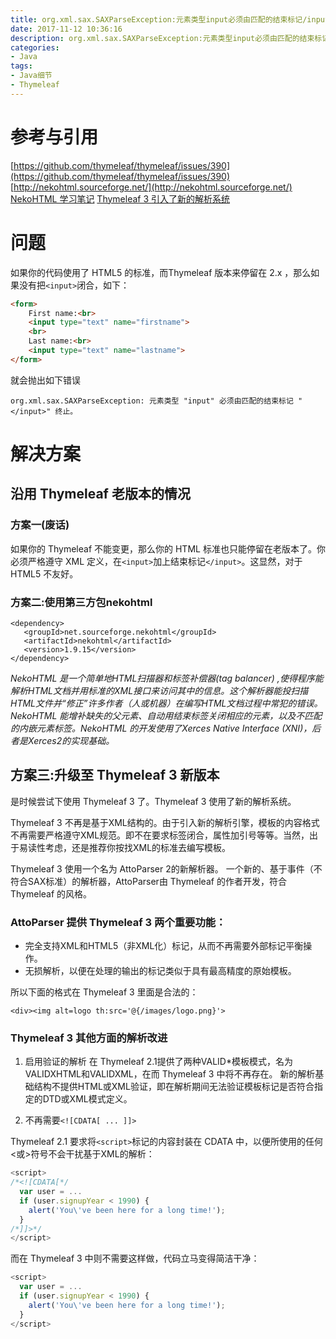 ```yaml
---
title: org.xml.sax.SAXParseException:元素类型input必须由匹配的结束标记/input终止
date: 2017-11-12 10:36:16
description: org.xml.sax.SAXParseException:元素类型input必须由匹配的结束标记/input终止
categories:
- Java
tags:
- Java细节
- Thymeleaf
---
```

#   参考与引用
[https://github.com/thymeleaf/thymeleaf/issues/390](https://github.com/thymeleaf/thymeleaf/issues/390)
[http://nekohtml.sourceforge.net/](http://nekohtml.sourceforge.net/)
[NekoHTML 学习笔记](https://blog.csdn.net/kydkong/article/details/77507798)
[Thymeleaf 3 引入了新的解析系统](https://waylau.com/thymeleaf-3-adopts-a-new-parsing-system/)


#   问题
如果你的代码使用了 HTML5 的标准，而Thymeleaf 版本来停留在 2.x ，那么如果没有把`<input>`闭合，如下：
```html
<form>
    First name:<br>
    <input type="text" name="firstname">
    <br>
    Last name:<br>
    <input type="text" name="lastname">
</form>
```
就会抛出如下错误

```
org.xml.sax.SAXParseException: 元素类型 "input" 必须由匹配的结束标记 "</input>" 终止。
```

#   解决方案
##  沿用 Thymeleaf 老版本的情况
### 方案一(废话)
如果你的 Thymeleaf 不能变更，那么你的 HTML 标准也只能停留在老版本了。你必须严格遵守 XML 定义，在`<input>`加上结束标记`</input>`。这显然，对于 HTML5 不友好。

### 方案二:使用第三方包nekohtml
```
<dependency>
   <groupId>net.sourceforge.nekohtml</groupId>
   <artifactId>nekohtml</artifactId>
   <version>1.9.15</version>
</dependency>
```
_NekoHTML 是一个简单地HTML扫描器和标签补偿器(tag balancer) ,使得程序能解析HTML文档并用标准的XML接口来访问其中的信息。这个解析器能投扫描HTML文件并“修正”许多作者（人或机器）在编写HTML文档过程中常犯的错误。NekoHTML 能增补缺失的父元素、自动用结束标签关闭相应的元素，以及不匹配的内嵌元素标签。NekoHTML 的开发使用了Xerces Native Interface (XNI)，后者是Xerces2的实现基础。_

##  方案三:升级至 Thymeleaf 3 新版本
是时候尝试下使用 Thymeleaf 3 了。Thymeleaf 3 使用了新的解析系统。

Thymeleaf 3 不再是基于XML结构的。由于引入新的解析引擎，模板的内容格式不再需要严格遵守XML规范。即不在要求标签闭合，属性加引号等等。当然，出于易读性考虑，还是推荐你按找XML的标准去编写模板。

Thymeleaf 3 使用一个名为 AttoParser 2的新解析器。 一个新的、基于事件（不符合SAX标准）的解析器，AttoParser由 Thymeleaf 的作者开发，符合 Thymeleaf 的风格。

### AttoParser 提供 Thymeleaf 3 两个重要功能：
+   完全支持XML和HTML5（非XML化）标记，从而不再需要外部标记平衡操作。
+   无损解析，以便在处理的输出的标记类似于具有最高精度的原始模板。

所以下面的格式在 Thymeleaf 3 里面是合法的：
```
<div><img alt=logo th:src='@{/images/logo.png}'>
```

### Thymeleaf 3 其他方面的解析改进
1. 启用验证的解析
在 Thymeleaf 2.1提供了两种VALID\*模板模式，名为VALIDXHTML和VALIDXML，在而 Thymeleaf 3 中将不再存在。 新的解析基础结构不提供HTML或XML验证，即在解析期间无法验证模板标记是否符合指定的DTD或XML模式定义。

2. 不再需要`<![CDATA[ ... ]]>`

Thymeleaf 2.1 要求将`<script>`标记的内容封装在 CDATA 中，以便所使用的任何<或>符号不会干扰基于XML的解析：
```javascript
<script>
/*<![CDATA[*/
  var user = ...
  if (user.signupYear < 1990) {
    alert('You\'ve been here for a long time!');
  }
/*]]>*/
</script>
```
而在 Thymeleaf 3 中则不需要这样做，代码立马变得简洁干净：
```javascript
<script>
  var user = ...
  if (user.signupYear < 1990) {
    alert('You\'ve been here for a long time!');
  }
</script>
```

